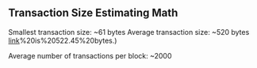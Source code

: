 ## Transaction Size Estimating Math

Smallest transaction size: ~61 bytes
Average transaction size: ~520 bytes
[link](https://bitcoin.stackexchange.com/questions/31974/what-is-the-average-size-of-a-bitcoin-transaction#:~:text=Just%20to%20give%20a%20few,height%20498920)%20is%20522.45%20bytes.)

Average number of transactions per block: ~2000

